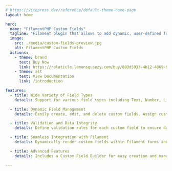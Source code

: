 ```yaml
---
# https://vitepress.dev/reference/default-theme-home-page
layout: home

hero:
  name: "FilamentPHP Custom Fields"
  tagline: "Filament plugin that allows to add dynamic, user-defined form fields, enhancing the customization and functionality of admin panels."
  image:
    src: ./media/custom-fields-preview.jpg
    alt: FilamentPHP Custom Fields
  actions:
    - theme: brand
      text: Buy Now
      link: https://relaticle.lemonsqueezy.com/buy/803d5933-4b12-4869-9d93-f96797339603
    - theme: alt
      text: View Documentation
      link: /introduction

features:
  - title: Wide Variety of Field Types
    details: Support for various field types including Text, Number, Link, Textarea, Currency, Date, and more. Additional field types to be added soon.

  - title: Dynamic Field Management
    details: Easily create, edit, and delete custom fields. Assign custom fields to any Filament resource and organize them using a drag-and-drop interface.

  - title: Validation and Data Integrity
    details: Define validation rules for each custom field to ensure data integrity and prevent invalid data submissions.

  - title: Seamless Integration with Filament
    details: Dynamically render custom fields within Filament forms and table views. Full support for dark mode and responsive design.

  - title: Advanced Features
    details: Includes a Custom Field Builder for easy creation and management. Supports multi-tenancy, tenant awareness, and is compatible with Filament's features.

---
```


